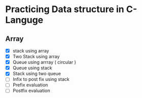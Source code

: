 # Practicing Data structure in C-Languge

## Array
- [x] stack using array
- [x] Two Stack using array
- [x] Queue using arrray ( circular )
- [x] Queue using  stack
- [x] Stack using two queue
- [ ] Infix to post fix using stack
- [ ] Prefix evaluation
- [ ] Postfix evaluation
